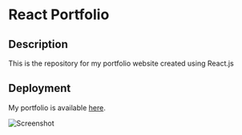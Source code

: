 # React Portfolio

## Description

This is the repository for my portfolio website created using React.js

## Deployment

My portfolio is available [here](https://rossmcintyre.tech/).

![Screenshot](https://user-images.githubusercontent.com/67362834/113506479-0dae4300-953d-11eb-8371-75b67f7ab140.JPG)
